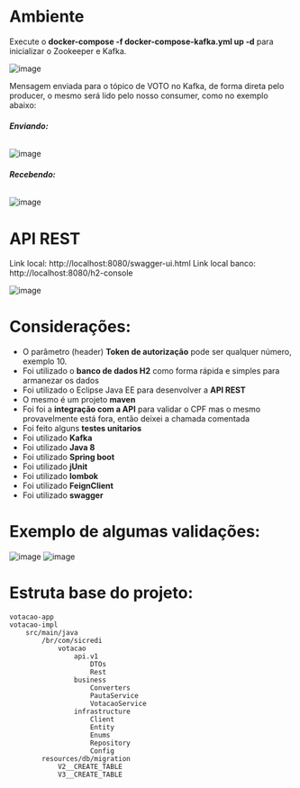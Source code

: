 
# Ambiente 
Execute o  **docker-compose -f docker-compose-kafka.yml up -d** para inicializar o Zookeeper e Kafka.

![image](https://user-images.githubusercontent.com/37228699/212746503-f3823746-2c65-4943-a727-e0d2993897d3.png)

Mensagem enviada para o tópico de VOTO no Kafka, de forma direta pelo producer, o mesmo será lido pelo nosso consumer, como no exemplo abaixo:

###### **Enviando:**
![image](https://user-images.githubusercontent.com/37228699/212748597-3f64b99a-29a4-4cf1-8bd3-331fd1442fd5.png)


###### **Recebendo:**
![image](https://user-images.githubusercontent.com/37228699/212747036-3a440cb2-e433-4856-9ca5-5d7b43e3f4a9.png)

#  API REST

Link local: http://localhost:8080/swagger-ui.html
Link local banco: http://localhost:8080/h2-console

![image](https://user-images.githubusercontent.com/37228699/210102680-b0faeff8-a0fb-42f2-96a9-8decea9e19b4.png)


# Considerações:

* O parâmetro (header) **Token de autorização** pode ser qualquer número, exemplo 10.
* Foi utilizado o **banco de dados H2** como forma rápida e simples para armanezar os dados 
* Foi utilizado o Eclipse Java EE para desenvolver a **API REST**
* O mesmo é um projeto **maven** 
* Foi foi a **integração com a API** para validar o CPF mas o mesmo provavelmente está fora, então deixei a chamada comentada 
* Foi feito alguns **testes unitarios** 
* Foi utilizado **Kafka** 
* Foi utilizado **Java 8** 
* Foi utilizado **Spring boot** 
* Foi utilizado **jUnit** 
* Foi utilizado **lombok** 
* Foi utilizado **FeignClient**
* Foi utilizado **swagger**

# Exemplo de algumas validações: 

![image](https://user-images.githubusercontent.com/37228699/210086590-7a7b1b6b-38d4-4119-8128-54ab93a6399d.png)
![image](https://user-images.githubusercontent.com/37228699/219455789-cc9f0be7-3617-4e66-8346-d6805a3c27e4.png)



# Estruta base do projeto:

```
votacao-app
votacao-impl
	src/main/java
		/br/com/sicredi
			votacao
				api.v1
					DTOs
					Rest	
				business
					Converters
					PautaService
					VotacaoService
				infrastructure
					Client
					Entity
					Enums
					Repository
					Config
		resources/db/migration
			V2__CREATE_TABLE
			V3__CREATE_TABLE
```

